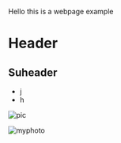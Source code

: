 Hello this is a webpage example

# Header
## Suheader

* j
* h

![pic](https://pablomartinezpancorbo.files.wordpress.com/2020/04/me-diamond.png)

![myphoto](https://pablomartinezpancorbo.files.wordpress.com/2020/04/qwerthj.png?strip=info&w=535)
